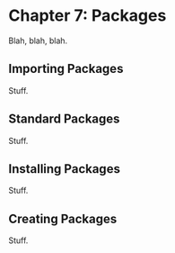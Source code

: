 # Chapter 7: Packages

Blah, blah, blah.

## Importing Packages

Stuff.

## Standard Packages

Stuff.

## Installing Packages

Stuff.

## Creating Packages

Stuff.

